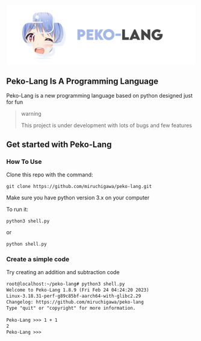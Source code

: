 <div align="center">
<img src="logo.jpg">
</div>


## Peko-Lang Is A Programming Language
Peko-Lang is a new programming language based on python designed just for fun

> warning
>
> This project is under development with lots of bugs and few features

## Get started with Peko-Lang
### How To Use
Clone this repo with the command:
``` text
git clone https://github.com/miruchigawa/peko-lang.git
```
Make sure you have python version 3.x on your computer

To run it:
``` text
python3 shell.py
```
or
``` text
python shell.py
```
### Create a simple code
Try creating an addition and subtraction code
``` console
root@localhost:~/peko-lang# python3 shell.py
Welcome to Peko-Lang 1.8.9 (Fri Feb 24 04:24:20 2023)
Linux-3.18.31-perf-g89c85bf-aarch64-with-glibc2.29
Changelog: https://github.com/miruchigawa/peko-lang
Type "quit" or "copyright" for more information.

Peko-Lang >>> 1 + 1
2
Peko-Lang >>>
```

